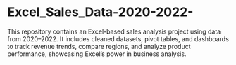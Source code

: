 # Excel_Sales_Data-2020-2022-
This repository contains an Excel-based sales analysis project using data from 2020–2022. It includes cleaned datasets, pivot tables, and dashboards to track revenue trends, compare regions, and analyze product performance, showcasing Excel’s power in business analysis.
